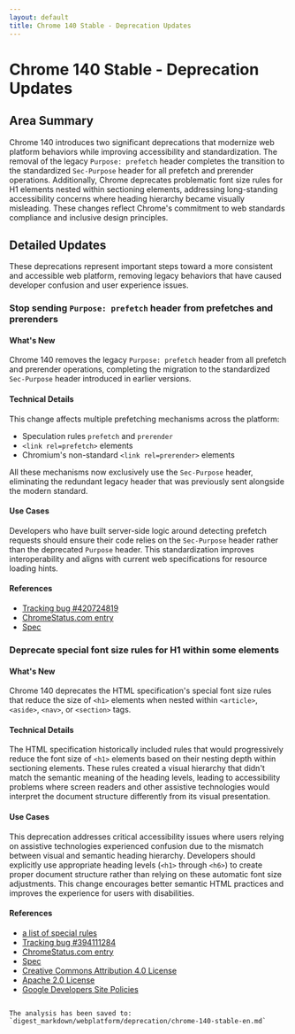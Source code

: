 ```yaml
---
layout: default
title: Chrome 140 Stable - Deprecation Updates
---
```


# Chrome 140 Stable - Deprecation Updates

## Area Summary

Chrome 140 introduces two significant deprecations that modernize web platform behaviors while improving accessibility and standardization. The removal of the legacy `Purpose: prefetch` header completes the transition to the standardized `Sec-Purpose` header for all prefetch and prerender operations. Additionally, Chrome deprecates problematic font size rules for H1 elements nested within sectioning elements, addressing long-standing accessibility concerns where heading hierarchy became visually misleading. These changes reflect Chrome's commitment to web standards compliance and inclusive design principles.

## Detailed Updates

These deprecations represent important steps toward a more consistent and accessible web platform, removing legacy behaviors that have caused developer confusion and user experience issues.

### Stop sending `Purpose: prefetch` header from prefetches and prerenders

#### What's New
Chrome 140 removes the legacy `Purpose: prefetch` header from all prefetch and prerender operations, completing the migration to the standardized `Sec-Purpose` header introduced in earlier versions.

#### Technical Details
This change affects multiple prefetching mechanisms across the platform:
- Speculation rules `prefetch` and `prerender`
- `<link rel=prefetch>` elements
- Chromium's non-standard `<link rel=prerender>` elements

All these mechanisms now exclusively use the `Sec-Purpose` header, eliminating the redundant legacy header that was previously sent alongside the modern standard.

#### Use Cases
Developers who have built server-side logic around detecting prefetch requests should ensure their code relies on the `Sec-Purpose` header rather than the deprecated `Purpose` header. This standardization improves interoperability and aligns with current web specifications for resource loading hints.

#### References
- [Tracking bug #420724819](https://issues.chromium.org/issues/420724819)
- [ChromeStatus.com entry](https://chromestatus.com/feature/5088012836536320)
- [Spec](https://wicg.github.io/nav-speculation/prerendering.html#interaction-with-fetch)

### Deprecate special font size rules for H1 within some elements

#### What's New
Chrome 140 deprecates the HTML specification's special font size rules that reduce the size of `<h1>` elements when nested within `<article>`, `<aside>`, `<nav>`, or `<section>` tags.

#### Technical Details
The HTML specification historically included rules that would progressively reduce the font size of `<h1>` elements based on their nesting depth within sectioning elements. These rules created a visual hierarchy that didn't match the semantic meaning of the heading levels, leading to accessibility problems where screen readers and other assistive technologies would interpret the document structure differently from its visual presentation.

#### Use Cases
This deprecation addresses critical accessibility issues where users relying on assistive technologies experienced confusion due to the mismatch between visual and semantic heading hierarchy. Developers should explicitly use appropriate heading levels (`<h1>` through `<h6>`) to create proper document structure rather than relying on these automatic font size adjustments. This change encourages better semantic HTML practices and improves the experience for users with disabilities.

#### References
- [a list of special rules](https://html.spec.whatwg.org/multipage/rendering.html#sections-and-headings)
- [Tracking bug #394111284](https://issues.chromium.org/issues/394111284)
- [ChromeStatus.com entry](https://chromestatus.com/feature/6192419898654720)
- [Spec](https://github.com/whatwg/html/pull/11102)
- [Creative Commons Attribution 4.0 License](https://creativecommons.org/licenses/by/4.0/)
- [Apache 2.0 License](https://www.apache.org/licenses/LICENSE-2.0)
- [Google Developers Site Policies](https://developers.google.com/site-policies)
```

The analysis has been saved to: `digest_markdown/webplatform/deprecation/chrome-140-stable-en.md`
